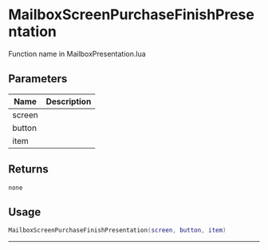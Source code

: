 # MailboxScreenPurchaseFinishPresentation

Function name in MailboxPresentation.lua

## Parameters

| Name   | Description |
| ------ | ----------- |
| screen |             |
| button |             |
| item   |             |

## Returns

`none`

## Usage

```lua
MailboxScreenPurchaseFinishPresentation(screen, button, item)
```

---
